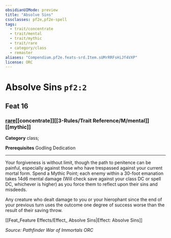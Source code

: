 ```yaml
---
obsidianUIMode: preview
title: "Absolve Sins"
cssclasses: pf2e,pf2e-spell
tags:
  - trait/concentrate
  - trait/mental
  - trait/mythic
  - trait/rare
  - category/class
  - remaster
aliases: "Compendium.pf2e.feats-srd.Item.sUMrRRFsHiJf4VXP"
license: ORC
---
```

# Absolve Sins `pf2:2`
## Feat 16
### [rare](rare "Rare Rarity Trait")[[concentrate]][[3-Rules/Trait Reference/M/mental]][[mythic]]

**Category** class; 



**Prerequisites** Godling Dedication
* * *
Your forgiveness is without limit, though the path to penitence can be painful, especially against those who have trespassed against your current mortal form. Spend a Mythic Point; each enemy within a 30-foot emanation takes 14d6 mental damage (Will check save against your class DC or spell DC, whichever is higher) as you force them to reflect upon their sins and misdeeds.

Any creature who dealt damage to you or your hierophant since the end of your previous turn uses the outcome one degree of success worse than the result of their saving throw.

[[Feat_Feature Effects/Effect_ Absolve Sins|Effect: Absolve Sins]]

*Source: Pathfinder War of Immortals*
*ORC*